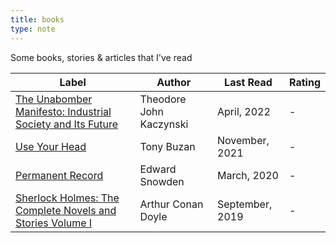 ```yaml
---
title: books
type: note
---
```


Some books, stories & articles that I've read

| Label                                                                                                                                | Author                  | Last Read       | Rating |
| ------------------------------------------------------------------------------------------------------------------------------------ | ----------------------  | --------------- | ------ |
| [The Unabomber Manifesto: Industrial Society and Its Future ](https://en.wikipedia.org/wiki/Special:BookSources?isbn=+9780994790149) | Theodore John Kaczynski | April, 2022     | -      |
| [Use Your Head](https://en.wikipedia.org/wiki/Special:BookSources?isbn=9780563165521)                                                | Tony Buzan              | November, 2021  | -      |
| [Permanent Record](https://en.wikipedia.org/wiki/Special:BookSources?isbn=9781529035674)                                             | Edward Snowden          | March, 2020     | -      |
| [Sherlock Holmes: The Complete Novels and Stories Volume I](https://en.wikipedia.org/wiki/Special:BookSources?isbn=9780307834409)    | Arthur Conan Doyle      | September, 2019 | -      |